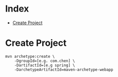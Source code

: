# Index
* [Create Project](#create_project)

<a id="create_project"></a>
# Create Project

```
mvn archetype:create \
	-DgroupId=[e.g. com.chen] \
	-DartifactId=[e.g spring] \
	-DarchetypeArtifactId=maven-archetype-webapp
```
